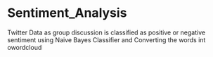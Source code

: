 # Sentiment_Analysis
 Twitter Data as group discussion is classified as positive or negative sentiment using Naive Bayes Classifier and Converting the words int owordcloud
